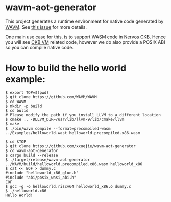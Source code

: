 wavm-aot-generator
==================

This project generates a runtime environment for native code generated by [WAVM](https://github.com/WAVM/WAVM). See [this issue](https://github.com/WAVM/WAVM/issues/248) for more details.

One main use case for this, is to support WASM code in [Nervos CKB](https://github.com/nervosnetwork/ckb). Hence you will see [CKB VM](https://github.com/nervosnetwork/ckb-vm) related code, however we do also provide a POSIX ABI so you can compile native code.

How to build the hello world example:
=====================================

```
$ export TOP=$(pwd)
$ git clone https://github.com/WAVM/WAVM
$ cd WAVM
$ mkdir -p build
$ cd bulid
# Please modify the path if you install LLVM to a different location
$ cmake .. -DLLVM_DIR=/usr/lib/llvm-9/lib/cmake/llvm
$ make
$ ./bin/wavm compile --format=precompiled-wasm ../Examples/helloworld.wast helloworld.precompiled.x86.wasm

$ cd $TOP
$ git clone https://github.com/xxuejie/wavm-aot-generator
$ cd wavm-aot-generator
$ cargo build --release
$ ./target/release/wavm-aot-generator ../WAVM/build/helloworld.precompiled.x86.wasm helloworld_x86
$ cat << EOF > dummy.c
#include "helloworld_x86_glue.h"
#include "abi/posix_wasi_abi.h"
EOF
$ gcc -g -o helloworld.riscv64 helloworld_x86.o dummy.c
$ ./helloworld.x86
Hello World!
```
